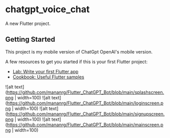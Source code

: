 # chatgpt_voice_chat

A new Flutter project.

## Getting Started

This project is my mobile version of ChatGpt OpenAI's mobile version.

A few resources to get you started if this is your first Flutter project:

- [Lab: Write your first Flutter app](https://docs.flutter.dev/get-started/codelab)
- [Cookbook: Useful Flutter samples](https://docs.flutter.dev/cookbook)


![alt text](https://github.com/mananrg/Flutter_ChatGPT_Bot/blob/main/splashscreen.png | width=100)
![alt text](https://github.com/mananrg/Flutter_ChatGPT_Bot/blob/main/loginscreen.png | width=100)
![alt text](https://github.com/mananrg/Flutter_ChatGPT_Bot/blob/main/signupscreen.png | width=100)
![alt text](https://github.com/mananrg/Flutter_ChatGPT_Bot/blob/main/mainscreen.png | width=100)
